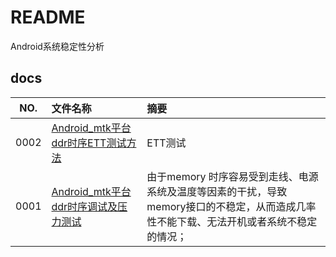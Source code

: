 # README

Android系统稳定性分析

## docs

NO.|文件名称|摘要
:--:|:--|:--
0002| [Android_mtk平台ddr时序ETT测试方法](docs/0002_Android_mtk平台ddr时序ETT测试方法.md) | ETT测试
0001| [Android_mtk平台ddr时序调试及压力测试](docs/0001_Android_mtk平台ddr时序调试及压力测试.md) | 由于memory 时序容易受到走线、电源系统及温度等因素的干扰，导致memory接口的不稳定，从而造成几率性不能下载、无法开机或者系统不稳定的情况；
